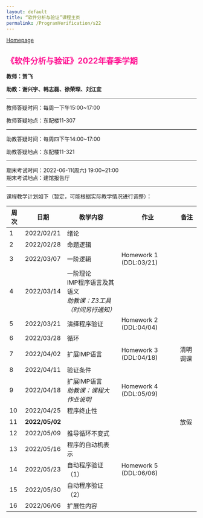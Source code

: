 ```yaml
---
layout: default
title: “软件分析与验证”课程主页
permalink: /ProgramVerification/s22
---
```


[Homepage](../../../index.html)

## <font color=FF1493>《软件分析与验证》2022年春季学期</font>

**教师：贺飞**

**助教：谢兴宇、韩志磊、徐荣琛、刘江宜**

---

教师答疑时间：每周一下午15:00~17:00

教师答疑地点：东配楼11-307

---

助教答疑时间：每周四下午14:00~17:00

助教答疑地点：东配楼11-321

---

期末考试时间：2022-06-11(周六) 19:00~21:00	
期末考试地点：建馆报告厅

---

课程教学计划如下（暂定，可能根据实际教学情况进行调整）：

| 周次 | 日期  | 教学内容  | 作业    | 备注   |
| ---- | ---------- | ------- | --------- | -------- |
| 1    | 2022/02/21 | 绪论    |    |     |
| 2    | 2022/02/28 | 命题逻辑   |  |                    |
| 3    | 2022/03/07 | 一阶逻辑 | Homework 1 (DDL:03/21) |  |
| 4    | 2022/03/14 | 一阶理论<br />IMP程序语言及其语义<br />*助教课：Z3工具（时间另行通知）*|  |  |
| 5    | 2022/03/21 | 演绎程序验证 | Homework 2 (DDL:04/04) |  |
| 6    | 2022/03/28 | 循环 |  |  |
| 7    | 2022/04/02 | 扩展IMP语言 | Homework 3 (DDL:04/18) |  清明调课|
| 8    | 2022/04/11 | 验证条件         |        |               |
| 9    | 2022/04/18 | 扩展IMP语言<br/>*助教课：课程大作业说明* | Homework 4 (DDL:05/09) |  |
| 10   | 2022/04/25 | 程序终止性|  |  |
| 11   | <b>2022/05/02</b> |  |  | 放假 |
| 12   | 2022/05/09 | 推导循环不变式|    |       |
| 13   | 2022/05/16 | 程序的自动机表示  |       |        |
| 14   | 2022/05/23 | 自动程序验证（1） | Homework 5 (DDL:06/06) |      |
| 15   | 2022/05/30 | 自动程序验证（2） |   |               |
| 16   | 2022/06/06 | 扩展性内容 |      |               |

